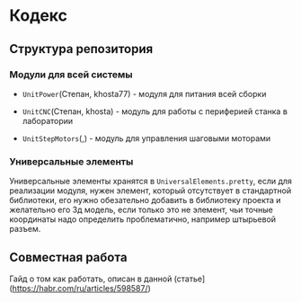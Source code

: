 # Кодекс

## Структура репозитория

### Модули для всей системы

* `UnitPower`(Степан, khosta77) - модуля для питания всей сборки

* `UnitCNC`(Степан, khosta) - модуль для работы с периферией станка в лаборатории

* `UnitStepMotors`(,) - модуль для управления шаговыми моторами

### Универсальные элементы

Универсальные элементы хранятся в `UniversalElements.pretty`, если для реализации модуля, нужен элемент,
который отсутствует в стандартной библиотеки, его нужно обезательно добавить в библиотеку проекта и
желательно его 3д модель, если только это не элемент, чьи точные координаты надо определить проблематично,
например штырьевой разъем.

## Совместная работа

Гайд о том как работать, описан в данной (статье](https://habr.com/ru/articles/598587/)
